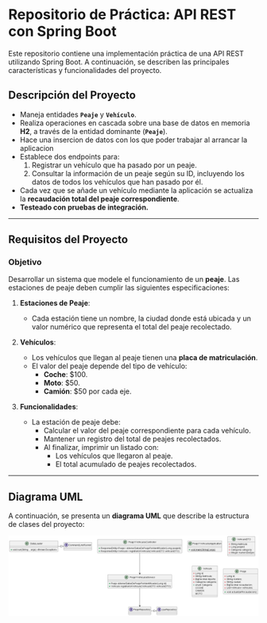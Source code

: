 # Repositorio de Práctica: API REST con Spring Boot

Este repositorio contiene una implementación práctica de una API REST utilizando Spring Boot. A continuación, se describen las principales características y funcionalidades del proyecto.

## Descripción del Proyecto

- Maneja entidades **`Peaje`** y **`Vehículo`**.
- Realiza operaciones en cascada sobre una base de datos en memoria **H2**, a través de la entidad dominante (**`Peaje`**).
- Hace una insercion de datos con los que poder trabajar al arrancar la aplicacion
- Establece dos endpoints para:
  1. Registrar un vehículo que ha pasado por un peaje.
  2. Consultar la información de un peaje según su ID, incluyendo los datos de todos los vehículos que han pasado por él.
- Cada vez que se añade un vehículo mediante la aplicación se actualiza la **recaudación total del peaje correspondiente**.
- **Testeado con pruebas de integración.**

---

## Requisitos del Proyecto

### Objetivo
Desarrollar un sistema que modele el funcionamiento de un **peaje**. Las estaciones de peaje deben cumplir las siguientes especificaciones:

1. **Estaciones de Peaje**:
   - Cada estación tiene un nombre, la ciudad donde está ubicada y un valor numérico que representa el total del peaje recolectado.

2. **Vehículos**:
   - Los vehículos que llegan al peaje tienen una **placa de matriculación**.
   - El valor del peaje depende del tipo de vehículo:
     - **Coche**: $100.
     - **Moto**: $50.
     - **Camión**: $50 por cada eje.

3. **Funcionalidades**:
   - La estación de peaje debe:
     - Calcular el valor del peaje correspondiente para cada vehículo.
     - Mantener un registro del total de peajes recolectados.
     - Al finalizar, imprimir un listado con:
       - Los vehículos que llegaron al peaje.
       - El total acumulado de peajes recolectados.

---

## Diagrama UML

A continuación, se presenta un **diagrama UML** que describe la estructura de clases del proyecto:

![Diagrama UML de clases](src/main/resources/uml.png)
